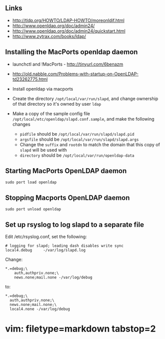 ## Links ##
- http://tldp.org/HOWTO/LDAP-HOWTO/moreonldif.html
- http://www.openldap.org/doc/admin24/
- http://www.openldap.org/doc/admin24/quickstart.html
- http://www.zytrax.com/books/ldap/

## Installing the MacPorts openldap daemon ##
- launchctl and !MacPorts - http://tinyurl.com/6benazm 
- http://old.nabble.com/Problems-with-startup-on-OpenLDAP-td23262775.html

- Install openldap via macports
- Create the directory `/opt/local/var/run/slapd`, and change ownership of
  that directory so it's owned by user `ldap`
- Make a copy of the sample config file
  `/opt/local/etc/openldap/slapd.conf.sample`, and make the following changes
  - `pidfile` should be `/opt/local/var/run/slapd/slapd.pid`
  - `argsfile` should be `/opt/local/var/run/slapd/slapd.args`
  - Change the `suffix` and `rootdn` to match the domain that this copy of
    `slapd` will be used with
  - `directory` should be `/opt/local/var/run/openldap-data`

## Starting MacPorts OpenLDAP daemon ##

    sudo port load openldap

## Stopping Macports OpenLDAP daemon ##

    sudo port unload openldap

## Set up rsyslog to log slapd to a separate file ##
Edit /etc/rsyslog.conf, set the following:

    # logging for slapd; leading dash disables write sync
    local4.debug     -/var/log/slapd.log

Change:

    *.=debug;\
        auth,authpriv.none;\
        news.none;mail.none -/var/log/debug

to:

    *.=debug;\
      auth,authpriv.none;\
      news.none;mail.none;\
      local4.none -/var/log/debug

# vim: filetype=markdown tabstop=2
